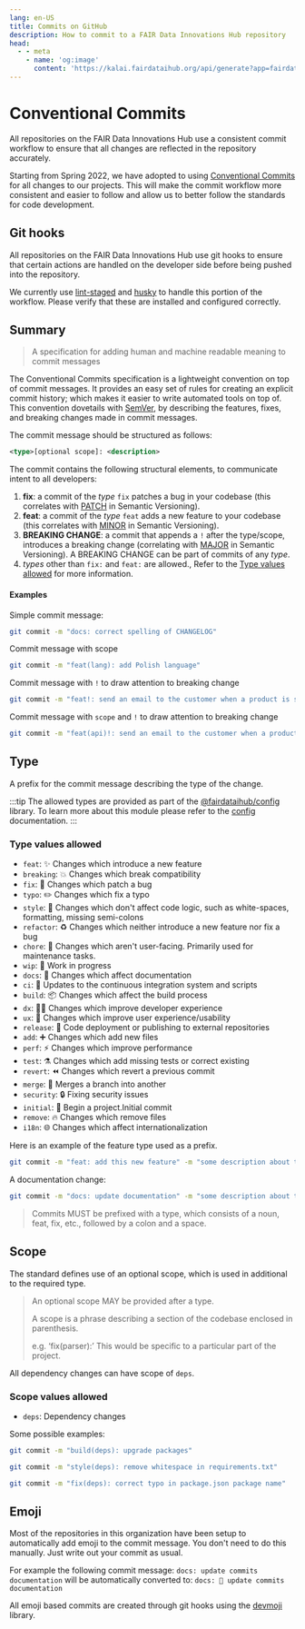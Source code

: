 ```yaml
---
lang: en-US
title: Commits on GitHub
description: How to commit to a FAIR Data Innovations Hub repository
head:
  - - meta
    - name: 'og:image'
      content: 'https://kalai.fairdataihub.org/api/generate?app=fairdataihub&title=Commits%20on%20GitHub&org=fairdataihub&description=How%20to%20commit%20to%20a%20FAIR%20Data%20Innovations%20Hub%20repository'
---
```


# Conventional Commits

All repositories on the FAIR Data Innovations Hub use a consistent commit workflow to ensure that all changes are reflected in the repository accurately.

Starting from Spring 2022, we have adopted to using [Conventional Commits](https://www.conventionalcommits.org/en/v1.0.0/#summary) for all changes to our projects. This will make the commit workflow more consistent and easier to follow and allow us to better follow the standards for code development.

## Git hooks

All repositories on the FAIR Data Innovations Hub use git hooks to ensure that certain actions are handled on the developer side before being pushed into the repository.

We currently use [lint-staged](https://github.com/okonet/lint-staged) and [husky](https://github.com/typicode/husky) to handle this portion of the workflow. Please verify that these are installed and configured correctly.

## Summary

> A specification for adding human and machine readable meaning to commit messages

The Conventional Commits specification is a lightweight convention on top of commit messages. It provides an easy set of rules for creating an explicit commit history; which makes it easier to write automated tools on top of. This convention dovetails with [SemVer](http://semver.org/), by describing the features, fixes, and breaking changes made in commit messages.

The commit message should be structured as follows:

```xml
<type>[optional scope]: <description>
```

The commit contains the following structural elements, to communicate intent to all developers:

1. **fix**: a commit of the _type_ `fix` patches a bug in your codebase (this correlates with [PATCH](https://semver.org/#spec-item-6) in Semantic Versioning).
2. **feat**: a commit of the _type_ `feat` adds a new feature to your codebase (this correlates with [MINOR](https://semver.org/#spec-item-7) in Semantic Versioning).
3. **BREAKING CHANGE**: a commit that appends a `!` after the type/scope, introduces a breaking change (correlating with [MAJOR](https://semver.org/#spec-item-8) in Semantic Versioning). A BREAKING CHANGE can be part of commits of any _type_.
4. _types_ other than `fix:` and `feat:` are allowed., Refer to the [Type values allowed](#type-values-allowed) for more information.

#### Examples

Simple commit message:

```bash
git commit -m "docs: correct spelling of CHANGELOG"
```

Commit message with scope

```bash
git commit -m "feat(lang): add Polish language"
```

Commit message with `!` to draw attention to breaking change

```bash
git commit -m "feat!: send an email to the customer when a product is shipped"
```

Commit message with `scope` and `!` to draw attention to breaking change

```bash
git commit -m "feat(api)!: send an email to the customer when a product is shipped"
```

## Type

A prefix for the commit message describing the type of the change.

:::tip
The allowed types are provided as part of the [@fairdataihub/config](https://www.npmjs.com/package/@fairdataihub/config) library. To learn more about this module please refer to the [config](/general/config) documentation.
:::

### Type values allowed

- `feat`: :sparkles: Changes which introduce a new feature
- `breaking`: :boom: Changes which break compatibility
- `fix`: :bug: Changes which patch a bug
- `typo`: :pencil2: Changes which fix a typo
- `style`: :art: Changes which don't affect code logic, such as white-spaces, formatting, missing semi-colons
- `refactor`: :recycle: Changes which neither introduce a new feature nor fix a bug
- `chore`: :wrench: Changes which aren't user-facing. Primarily used for maintenance tasks.
- `wip`: :construction: Work in progress
- `docs`: :memo: Changes which affect documentation
- `ci`: :construction_worker: Updates to the continuous integration system and scripts
- `build`: :package: Changes which affect the build process
- `dx`: :technologist: Changes which improve developer experience
- `ux`: :children_crossing: Changes which improve user experience/usability
- `release`: :rocket: Code deployment or publishing to external repositories
- `add`: :heavy_plus_sign: Changes which add new files
- `perf`: :zap: Changes which improve performance
- `test`: :alembic: Changes which add missing tests or correct existing
- `revert`: :rewind: Changes which revert a previous commit
- `merge`: :twisted_rightwards_arrows: Merges a branch into another
- `security`: :lock: Fixing security issues
- `initial`: :tada: Begin a project.Initial commit
- `remove`: :fire: Changes which remove files
- `i18n`: :globe_with_meridians: Changes which affect internationalization

Here is an example of the feature type used as a prefix.

```bash
git commit -m "feat: add this new feature" -m "some description about this feature"
```

A documentation change:

```bash
git commit -m "docs: update documentation" -m "some description about this change"
```

> Commits MUST be prefixed with a type, which consists of a noun, feat, fix, etc., followed by a colon and a space.

## Scope

The standard defines use of an optional scope, which is used in additional to the required type.

> An optional scope MAY be provided after a type.
>
> A scope is a phrase describing a section of the codebase enclosed in parenthesis.
>
> e.g. ‘fix(parser):’ This would be specific to a particular part of the project.

All dependency changes can have scope of `deps`.

### Scope values allowed

- `deps`: Dependency changes

Some possible examples:

```bash
git commit -m "build(deps): upgrade packages"
```

```bash
git commit -m "style(deps): remove whitespace in requirements.txt"
```

```bash
git commit -m "fix(deps): correct typo in package.json package name"
```

## Emoji

Most of the repositories in this organization have been setup to automatically add emoji to the commit message. You don't need to do this manually. Just write out your commit as usual.

For example the following commit message: `docs: update commits documentation` will be automatically converted to: `docs: 📄 update commits documentation`

All emoji based commits are created through git hooks using the [devmoji](https://github.com/folke/devmoji) library.

